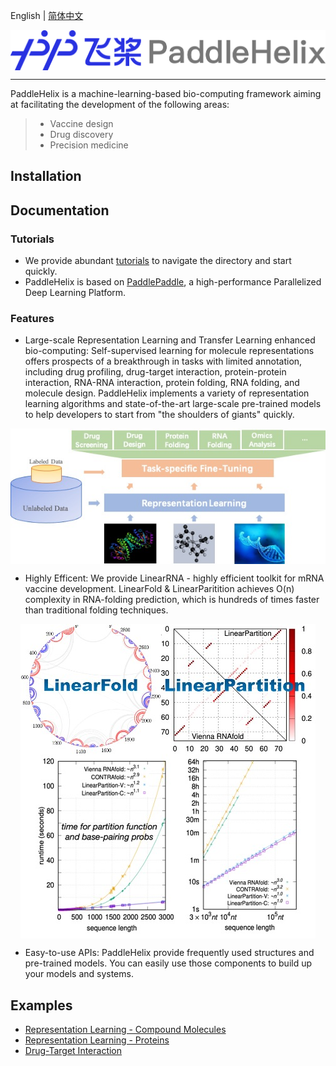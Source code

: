 English | [简体中文](README_cn.md)

<p align="center">
<img src="./.github/paddlehelix_logo.png" align="middle"
</p>

------

PaddleHelix is a machine-learning-based bio-computing framework aiming at facilitating the development of the following areas:
> * Vaccine design
> * Drug discovery
> * Precision medicine


## Installation

## Documentation
### Tutorials
* We provide abundant [tutorials](./tutorials) to navigate the directory and start quickly.
* PaddleHelix is based on [PaddlePaddle](https://github.com/paddlepaddle/paddle), a high-performance Parallelized Deep Learning Platform.

### Features
* Large-scale Representation Learning and Transfer Learning enhanced bio-computing: Self-supervised learning for molecule representations offers prospects of a breakthrough in tasks with limited annotation, including drug profiling, drug-target interaction, protein-protein interaction, RNA-RNA interaction, protein folding, RNA folding, and molecule design. PaddleHelix implements a variety of representation learning algorithms and state-of-the-art large-scale pre-trained models to help developers to start from "the shoulders of giants" quickly.
<p align="center">
<img src="./.github/paddlehelix_features.jpg" align="middle"
</p>
  
* Highly Efficent: We provide LinearRNA - highly efficient toolkit for mRNA vaccine development. LinearFold & LinearParitition achieves O(n) complexity in RNA-folding prediction, which is hundreds of times faster than traditional folding techniques.
<p align="center">
<img src="./.github/LinearRNA.jpg" align="middle"
</p>
  
* Easy-to-use APIs: PaddleHelix provide frequently used structures and pre-trained models. You can easily use those components to build up your models and systems.

## Examples
* [Representation Learning - Compound Molecules](./apps/pretrained_compound)
* [Representation Learning - Proteins](./apps/pretrained_protein)
* [Drug-Target Interaction](./apps/drug_target_interaction)

